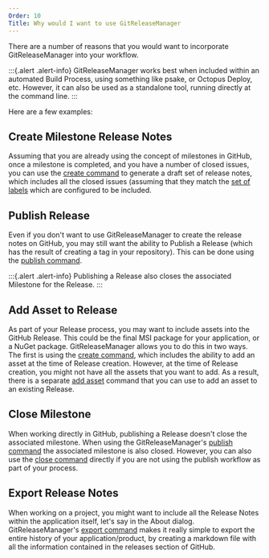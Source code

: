 ```yaml
---
Order: 10
Title: Why would I want to use GitReleaseManager
---
```


There are a number of reasons that you would want to incorporate GitReleaseManager into your workflow.

:::{.alert .alert-info}
GitReleaseManager works best when included within an automated Build Process, using something like psake, or Octopus Deploy, etc.  However, it can also be used as a standalone tool, running directly at the command line.
:::

Here are a few examples:

## Create Milestone Release Notes

Assuming that you are already using the concept of milestones in GitHub, once a milestone is completed, and you have a number of closed issues, you can use the [create command](commands/create) to generate a draft set of release notes, which includes all the closed issues (assuming that they match the [set of labels](configuration/include-issues) which are configured to be included.

## Publish Release

Even if you don't want to use GitReleaseManager to create the release notes on GitHub, you may still want the ability to Publish a Release (which has the result of creating a tag in your repository).  This can be done using the [publish command](commands/publish).

:::{.alert .alert-info}
Publishing a Release also closes the associated Milestone for the Release.
:::

## Add Asset to Release

As part of your Release process, you may want to include assets into the GitHub Release.  This could be the final MSI package for your application, or a NuGet package.  GitReleaseManager allows you to do this in two ways.  The first is using the [create command](commands/create), which includes the ability to add an asset at the time of Release creation.  However, at the time of Release creation, you might not have all the assets that you want to add.  As a result, there is a separate [add asset](commands/add-assets) command that you can use to add an asset to an existing Release.

## Close Milestone

When working directly in GitHub, publishing a Release doesn't close the associated milestone.  When using the GitReleaseManager's [publish command](commands/publish) the associated milestone is also closed.  However, you can also use the [close command](commands/close) directly if you are not using the publish workflow as part of your process.

## Export Release Notes

When working on a project, you might want to include all the Release Notes within the application itself, let's say in the About dialog.  GitReleaseManager's [export command](commands/export) makes it really simple to export the entire history of your application/product, by creating a markdown file with all the information contained in the releases section of GitHub.
